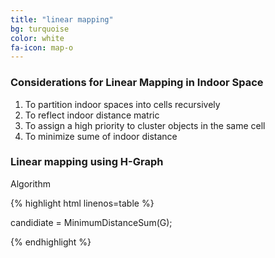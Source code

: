 ```yaml
---
title: "linear mapping"
bg: turquoise
color: white
fa-icon: map-o
---
```


### Considerations for Linear Mapping in Indoor Space

1. To partition indoor spaces into cells recursively
2. To reflect indoor distance matric
3. To assign a high priority to cluster objects in the same cell
4. To minimize sume of indoor distance


### Linear mapping using H-Graph

Algorithm

{% highlight html linenos=table %}

candidiate = MinimumDistanceSum(G);

{% endhighlight %}



